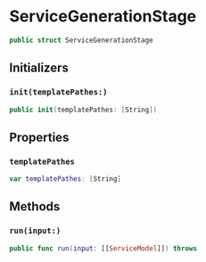 # ServiceGenerationStage

``` swift
public struct ServiceGenerationStage
```

## Initializers

### `init(templatePathes:)`

``` swift
public init(templatePathes: [String])
```

## Properties

### `templatePathes`

``` swift
var templatePathes: [String]
```

## Methods

### `run(input:)`

``` swift
public func run(input: [[ServiceModel]]) throws
```
